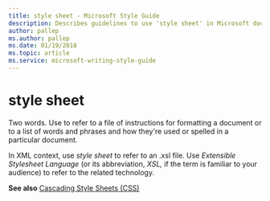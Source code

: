 ```yaml
---
title: style sheet - Microsoft Style Guide
description: Describes guidelines to use 'style sheet' in Microsoft documents, and provides a link to commonly used terms.
author: pallep
ms.author: pallep
ms.date: 01/19/2018
ms.topic: article
ms.service: microsoft-writing-style-guide
---
```


# style sheet

Two words. Use to refer to a file of instructions for formatting
a document or to a list of words and phrases and how they're
used or spelled in a particular document.

In XML context, use *style sheet* to refer to an .xsl file. Use *Extensible Stylesheet Language* (or its abbreviation, *XSL,* if the term is familiar to your audience) to refer to the related technology.

**See also** [Cascading Style Sheets (CSS)](~/a-z-word-list-term-collections/c/cascading-style-sheets-css.md)
